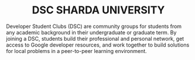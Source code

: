 <center> <h1> DSC SHARDA UNIVERSITY </h1> </center>
<p> Developer Student Clubs (DSC) are community groups for students from any academic background in their undergraduate or graduate term. By joining a DSC, students build their professional and personal network, get access to Google developer resources, and work together to build solutions for local problems in a peer-to-peer learning environment. </p>
